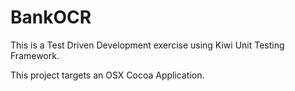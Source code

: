 BankOCR
==============


This is a Test Driven Development exercise using Kiwi Unit Testing Framework.

This project targets an OSX Cocoa Application.

